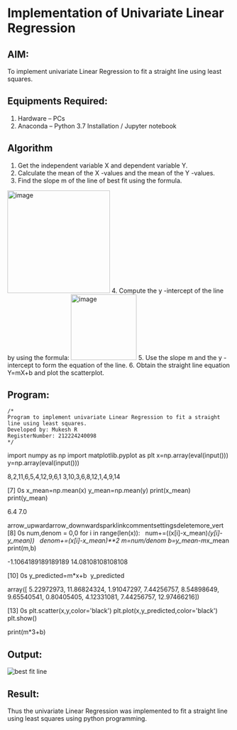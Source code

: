 # Implementation of Univariate Linear Regression
## AIM:
To implement univariate Linear Regression to fit a straight line using least squares.

## Equipments Required:
1. Hardware – PCs
2. Anaconda – Python 3.7 Installation / Jupyter notebook

## Algorithm
1. Get the independent variable X and dependent variable Y.
2. Calculate the mean of the X -values and the mean of the Y -values.
3. Find the slope m of the line of best fit using the formula. 
<img width="231" alt="image" src="https://user-images.githubusercontent.com/93026020/192078527-b3b5ee3e-992f-46c4-865b-3b7ce4ac54ad.png">
4. Compute the y -intercept of the line by using the formula:
<img width="148" alt="image" src="https://user-images.githubusercontent.com/93026020/192078545-79d70b90-7e9d-4b85-9f8b-9d7548a4c5a4.png">
5. Use the slope m and the y -intercept to form the equation of the line.
6. Obtain the straight line equation Y=mX+b and plot the scatterplot.

## Program:
```
/*
Program to implement univariate Linear Regression to fit a straight line using least squares.
Developed by: Mukesh R
RegisterNumber: 212224240098 
*/
```
import numpy as np
import matplotlib.pyplot as plt
x=np.array(eval(input()))
y=np.array(eval(input()))

8,2,11,6,5,4,12,9,6,1
3,10,3,6,8,12,1,4,9,14

[7]
0s
x_mean=np.mean(x)
y_mean=np.mean(y)
print(x_mean)
print(y_mean)

6.4
7.0

arrow_upwardarrow_downwardsparklinkcommentsettingsdeletemore_vert
[8]
0s
num,denom = 0,0
for i in range(len(x)):
  num+=((x[i]-x_mean)*(y[i]-y_mean))
  denom+=(x[i]-x_mean)**2
m=num/denom
b=y_mean-m*x_mean
print(m,b)

-1.1064189189189189 14.08108108108108

[10]
0s
y_predicted=m*x+b 
y_predicted

array([ 5.22972973, 11.86824324,  1.91047297,  7.44256757,  8.54898649,
        9.65540541,  0.80405405,  4.12331081,  7.44256757, 12.97466216])

[13]
0s
plt.scatter(x,y,color='black')
plt.plot(x,y_predicted,color='black')
plt.show()

print(m*3+b)

## Output:
![best fit line](sam.png)


## Result:
Thus the univariate Linear Regression was implemented to fit a straight line using least squares using python programming.
